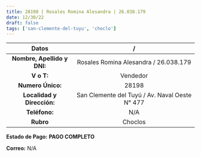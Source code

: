 ```yaml
---
title: 28198 | Rosales Romina Alesandra | 26.038.179
date: 12/30/22
draft: false
tags: ['san-clemente-del-tuyu', 'choclo']
---
```


|          **Datos**          |                        /                       |
|:---------------------------:|:----------------------------------------------:|
| **Nombre, Apellido y DNI:** |      Rosales Romina Alesandra / 26.038.179     |
|          **V o T:**         |                    Vendedor                    |
|      **Numero Único:**      |                      28198                     |
|  **Localidad y Dirección:** | San Clemente del Tuyú / Av. Naval Oeste N° 477 |
|        **Teléfono:**        |                       N/A                      |
|          **Rubro**          |                     Choclos                    |

**Estado de Pago:** **PAGO COMPLETO**

**Correo:** N/A

